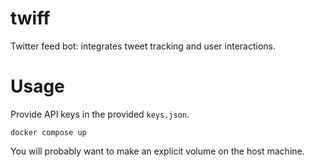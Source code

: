 # twiff
Twitter feed bot: integrates tweet tracking and user interactions.

# Usage

Provide API keys in the provided `keys.json`.

```
docker compose up
```

You will probably want to make an explicit volume on the host machine.